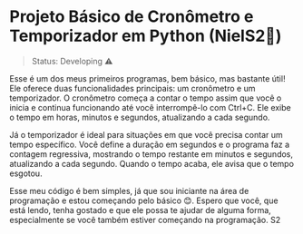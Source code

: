 # Projeto Básico de Cronômetro e Temporizador em Python (NielS2🥰)

> Status: Developing ⚠️

Esse é um dos meus primeiros programas, bem básico, mas bastante útil! Ele oferece duas funcionalidades principais: um cronômetro e um temporizador.
O cronômetro começa a contar o tempo assim que você o inicia e continua funcionando até você interrompê-lo com Ctrl+C.
Ele exibe o tempo em horas, minutos e segundos, atualizando a cada segundo.

Já o temporizador é ideal para situações em que você precisa contar um tempo específico.
Você define a duração em segundos e o programa faz a contagem regressiva, mostrando o tempo restante em minutos e segundos, atualizando a cada segundo.
Quando o tempo acaba, ele avisa que o tempo esgotou.

Esse meu código é bem simples, já que sou iniciante na área de programação e estou começando pelo básico 😊.
Espero que você, que está lendo, tenha gostado e que ele possa te ajudar de alguma forma, especialmente se você também estiver começando na programação. S2



